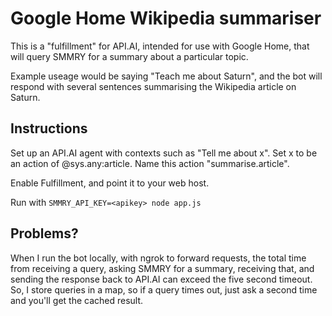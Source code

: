 # Google Home Wikipedia summariser

This is a "fulfillment" for API.AI, intended for use with Google Home, that
will query SMMRY for a summary about a particular topic.

Example useage would be saying "Teach me about Saturn", and the bot will respond
with several sentences summarising the Wikipedia article on Saturn.

## Instructions

Set up an API.AI agent with contexts such as "Tell me about x". Set x to be
an action of @sys.any:article. Name this action "summarise.article".

Enable Fulfillment, and point it to your web host.

Run with `SMMRY_API_KEY=<apikey> node app.js`

## Problems?

When I run the bot locally, with ngrok to forward requests, the total time from
receiving a query, asking SMMRY for a summary, receiving that, and sending the
response back to API.AI can exceed the five second timeout. So, I store
queries in a map, so if a query times out, just ask a second time and you'll
get the cached result.